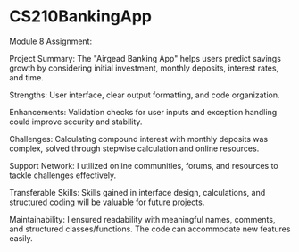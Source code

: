 # CS210BankingApp
Module 8 Assignment:

Project Summary: The "Airgead Banking App" helps users predict savings growth by considering initial investment, monthly deposits, interest rates, and time.

Strengths: User interface, clear output formatting, and code organization.

Enhancements: Validation checks for user inputs and exception handling could improve security and stability.

Challenges: Calculating compound interest with monthly deposits was complex, solved through stepwise calculation and online resources.

Support Network: I utilized online communities, forums, and resources to tackle challenges effectively.

Transferable Skills: Skills gained in interface design, calculations, and structured coding will be valuable for future projects.

Maintainability: I ensured readability with meaningful names, comments, and structured classes/functions. The code can accommodate new features easily.
